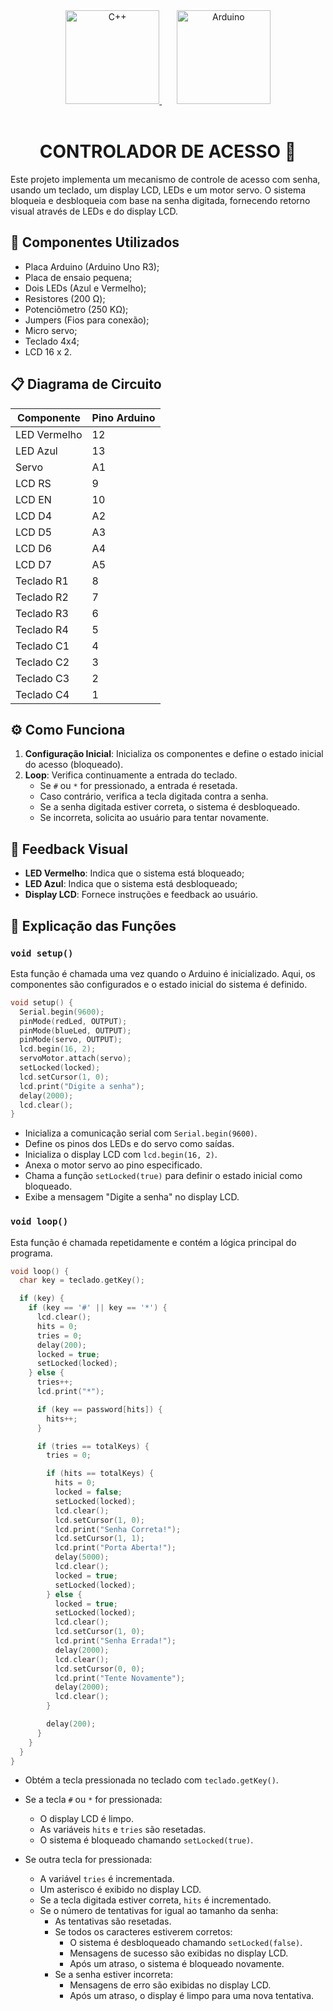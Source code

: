 <div align="center" style="display: inline_block;">
  <a href="https://learn.microsoft.com/pt-br/cpp/cpp/?view=msvc-170" title="C++ | DOC" target="_blank" rel='noopener noreferrer'>
    <img alt="C++" height="150" src="https://skillicons.dev/icons?i=cpp" />
  </a>
    &nbsp;&nbsp;&nbsp;&nbsp;&nbsp;
  <a href="https://docs.arduino.cc/" title="Arduino | DOC" target="_blank" rel='noopener noreferrer'>
    <img alt="Arduino" height="150" src="https://skillicons.dev/icons?i=arduino" />
  </a>
</div><br>

<div align="center";>
  <h1>CONTROLADOR DE ACESSO 🔐</h1>
</div>

Este projeto implementa um mecanismo de controle de acesso com senha, usando um teclado, um display LCD, LEDs e um motor servo. O sistema bloqueia e desbloqueia com base na senha digitada, fornecendo retorno visual através de LEDs e do display LCD.

## 🧰 Componentes Utilizados

- Placa Arduino (Arduino Uno R3);
- Placa de ensaio pequena;
- Dois LEDs (Azul e Vermelho);
- Resistores (200 Ω);
- Potenciômetro (250 KΩ);
- Jumpers (Fios para conexão);
- Micro servo;
- Teclado 4x4;
- LCD 16 x 2.

## 📋 Diagrama de Circuito
| Componente | Pino Arduino |
|------------|--------------|
| LED Vermelho | 12           |
| LED Azul    | 13           |
| Servo       | A1           |
| LCD RS      | 9            |
| LCD EN      | 10           |
| LCD D4      | A2           |
| LCD D5      | A3           |
| LCD D6      | A4           |
| LCD D7      | A5           |
| Teclado R1  | 8            |
| Teclado R2  | 7            |
| Teclado R3  | 6            |
| Teclado R4  | 5            |
| Teclado C1  | 4            |
| Teclado C2  | 3            |
| Teclado C3  | 2            |
| Teclado C4  | 1            |

## ⚙️ Como Funciona
1. **Configuração Inicial**: Inicializa os componentes e define o estado inicial do acesso (bloqueado).
2. **Loop**: Verifica continuamente a entrada do teclado.
   - Se `#` ou `*` for pressionado, a entrada é resetada.
   - Caso contrário, verifica a tecla digitada contra a senha.
   - Se a senha digitada estiver correta, o sistema é desbloqueado.
   - Se incorreta, solicita ao usuário para tentar novamente.

## 🔄 Feedback Visual
- **LED Vermelho**: Indica que o sistema está bloqueado;
- **LED Azul**: Indica que o sistema está desbloqueado;
- **Display LCD**: Fornece instruções e feedback ao usuário.

## 📜 Explicação das Funções

### `void setup()`

Esta função é chamada uma vez quando o Arduino é inicializado. Aqui, os componentes são configurados e o estado inicial do sistema é definido.

```cpp
void setup() {
  Serial.begin(9600);
  pinMode(redLed, OUTPUT);
  pinMode(blueLed, OUTPUT);
  pinMode(servo, OUTPUT);
  lcd.begin(16, 2);
  servoMotor.attach(servo);
  setLocked(locked);
  lcd.setCursor(1, 0);
  lcd.print("Digite a senha");
  delay(2000);
  lcd.clear();
}
```

- Inicializa a comunicação serial com `Serial.begin(9600)`.
- Define os pinos dos LEDs e do servo como saídas.
- Inicializa o display LCD com `lcd.begin(16, 2)`.
- Anexa o motor servo ao pino especificado.
- Chama a função `setLocked(true)` para definir o estado inicial como bloqueado.
- Exibe a mensagem "Digite a senha" no display LCD.

### `void loop()`

Esta função é chamada repetidamente e contém a lógica principal do programa.

```cpp
void loop() {
  char key = teclado.getKey();

  if (key) {
    if (key == '#' || key == '*') {
      lcd.clear();
      hits = 0;
      tries = 0;
      delay(200);
      locked = true;
      setLocked(locked);
    } else {
      tries++;
      lcd.print("*");

      if (key == password[hits]) {
        hits++;
      }

      if (tries == totalKeys) {
        tries = 0;

        if (hits == totalKeys) {
          hits = 0;
          locked = false;
          setLocked(locked);
          lcd.clear();
          lcd.setCursor(1, 0);
          lcd.print("Senha Correta!");
          lcd.setCursor(1, 1);
          lcd.print("Porta Aberta!");
          delay(5000);
          lcd.clear();
          locked = true;
          setLocked(locked);
        } else {
          locked = true;
          setLocked(locked);
          lcd.clear();
          lcd.setCursor(1, 0);
          lcd.print("Senha Errada!");
          delay(2000);
          lcd.clear();
          lcd.setCursor(0, 0);
          lcd.print("Tente Novamente");
          delay(2000);
          lcd.clear();
        }

        delay(200);
      }
    }
  }
}
```

- Obtém a tecla pressionada no teclado com `teclado.getKey()`.
- Se a tecla `#` ou `*` for pressionada:
    - O display LCD é limpo.
    - As variáveis `hits` e `tries` são resetadas.
    - O sistema é bloqueado chamando `setLocked(true)`.

- Se outra tecla for pressionada:
    - A variável `tries` é incrementada.
    - Um asterisco é exibido no display LCD.
    - Se a tecla digitada estiver correta, `hits` é incrementado.
    - Se o número de tentativas for igual ao tamanho da senha:
        - As tentativas são resetadas.
        - Se todos os caracteres estiverem corretos:
            - O sistema é desbloqueado chamando `setLocked(false)`.
            - Mensagens de sucesso são exibidas no display LCD.
            - Após um atraso, o sistema é bloqueado novamente.
        - Se a senha estiver incorreta:
            - Mensagens de erro são exibidas no display LCD.
            - Após um atraso, o display é limpo para uma nova tentativa.
